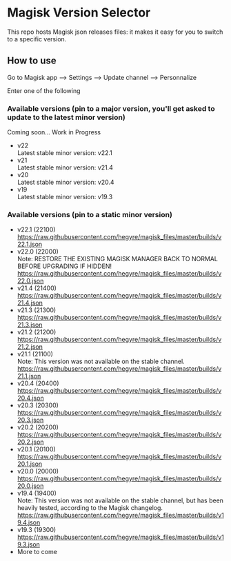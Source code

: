 # Magisk Version Selector
This repo hosts Magisk json releases files: it makes it easy for you to switch to a specific version.

## How to use
Go to Magisk app --> Settings --> Update channel --> Personnalize

Enter one of the following 

### Available versions (pin to a major version, you'll get asked to update to the latest minor version)

Coming soon... Work in Progress

- v22  
Latest stable minor version: v22.1
- v21  
Latest stable minor version: v21.4
- v20  
Latest stable minor version: v20.4
- v19  
Latest stable minor version: v19.3

### Available versions (pin to a static minor version)
- v22.1 (22100)  
https://raw.githubusercontent.com/hegyre/magisk_files/master/builds/v22.1.json
- v22.0 (22000)  
Note: RESTORE THE EXISTING MAGISK MANAGER BACK TO NORMAL BEFORE UPGRADING IF HIDDEN!
https://raw.githubusercontent.com/hegyre/magisk_files/master/builds/v22.0.json
- v21.4 (21400)  
https://raw.githubusercontent.com/hegyre/magisk_files/master/builds/v21.4.json
- v21.3 (21300)  
https://raw.githubusercontent.com/hegyre/magisk_files/master/builds/v21.3.json
- v21.2 (21200)  
https://raw.githubusercontent.com/hegyre/magisk_files/master/builds/v21.2.json
- v21.1 (21100)  
Note: This version was not available on the stable channel.  
https://raw.githubusercontent.com/hegyre/magisk_files/master/builds/v21.1.json
- v20.4 (20400)  
https://raw.githubusercontent.com/hegyre/magisk_files/master/builds/v20.4.json
- v20.3 (20300)  
https://raw.githubusercontent.com/hegyre/magisk_files/master/builds/v20.3.json
- v20.2 (20200)  
https://raw.githubusercontent.com/hegyre/magisk_files/master/builds/v20.2.json
- v20.1 (20100)  
https://raw.githubusercontent.com/hegyre/magisk_files/master/builds/v20.1.json
- v20.0 (20000)  
https://raw.githubusercontent.com/hegyre/magisk_files/master/builds/v20.0.json
- v19.4 (19400)  
Note: This version was not available on the stable channel, but has been heavily tested, according to the Magisk changelog.  
https://raw.githubusercontent.com/hegyre/magisk_files/master/builds/v19.4.json
- v19.3 (19300)  
https://raw.githubusercontent.com/hegyre/magisk_files/master/builds/v19.3.json
- More to come